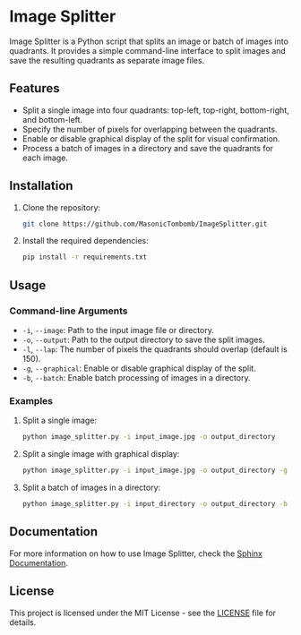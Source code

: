 # Image Splitter

Image Splitter is a Python script that splits an image or batch of images into quadrants. It provides a simple command-line interface to split images and save the resulting quadrants as separate image files.

## Features

- Split a single image into four quadrants: top-left, top-right, bottom-right, and bottom-left.
- Specify the number of pixels for overlapping between the quadrants.
- Enable or disable graphical display of the split for visual confirmation.
- Process a batch of images in a directory and save the quadrants for each image.

## Installation

1. Clone the repository:

   ```bash
   git clone https://github.com/MasonicTombomb/ImageSplitter.git
   ```

2. Install the required dependencies:

   ```bash
   pip install -r requirements.txt
   ```

## Usage

### Command-line Arguments

- `-i`, `--image`: Path to the input image file or directory.
- `-o`, `--output`: Path to the output directory to save the split images.
- `-l`, `--lap`: The number of pixels the quadrants should overlap (default is 150).
- `-g`, `--graphical`: Enable or disable graphical display of the split.
- `-b`, `--batch`: Enable batch processing of images in a directory.

### Examples

1. Split a single image:

   ```bash
   python image_splitter.py -i input_image.jpg -o output_directory
   ```

2. Split a single image with graphical display:

   ```bash
   python image_splitter.py -i input_image.jpg -o output_directory -g True
   ```

3. Split a batch of images in a directory:

   ```bash
   python image_splitter.py -i input_directory -o output_directory -b True
   ```

## Documentation

For more information on how to use Image Splitter, check the [Sphinx Documentation](docs/).

## License

This project is licensed under the MIT License - see the [LICENSE](LICENSE) file for details.
